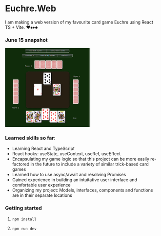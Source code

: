# Euchre.Web

<p>I am making a web version of my favourite card game Euchre using React TS + Vite. ♥️♠️♦️♣️</p>

### June 15 snapshot

<img style="width:55%" src="./euchre-react/project_progress_images/june15snapshot.png">

### Learned skills so far:

- Learning React and TypeScript
- React hooks: useState, useContext, useRef, useEffect
- Encapsulating my game logic so that this project can be more easily re-factored in the future to include a variety of similar trick-based card games
- Learned how to use async/await and resolving Promises
- Gained experience in building an intuitative user interface and comfortable user experience
- Organizing my project: Models, interfaces, components and functions are in their separate locations

### Getting started

1. `npm install`

2. `npm run dev`
